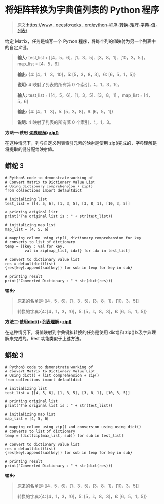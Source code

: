 # 将矩阵转换为字典值列表的 Python 程序

> 原文:[https://www . geesforgeks . org/python-程序-转换-矩阵-字典-值-列表/](https://www.geeksforgeeks.org/python-program-to-convert-matrix-to-dictionary-value-list/)

给定 Matrix，任务是编写一个 Python 程序，将每个列的值映射为另一个列表中的自定义键。

> **输入:** test_list = [[4，5，6]，[1，3，5]，[3，8，1]，[10，3，5]]，map_list = [4，5，6]
> 
> **输出:** {4: [4，1，3，10]，5: [5，3，8，3]，6: [6，5，1，5]}
> 
> **说明:** 4 映射了列表的所有第 0 个索引，4，1，3，10。
> 
> **输入:** test_list = [[4，5，6]，[1，3，5]，[3，8，1]]，map_list = [4，5，6]
> 
> **输出:** {4: [4，1，3]，5: [5，3，8]，6: [6，5，1]}
> 
> **说明:** 4 映射了列表的所有第 0 个索引，4，1，3。

**方法一:使用** [**词典理解**](https://www.geeksforgeeks.org/python-dictionary-comprehension/)**+**[**zip()**](https://www.geeksforgeeks.org/zip-in-python/)

在这种情况下，列与自定义列表索引元素的映射是使用 zip()完成的，字典理解是将提取的键分配给映射值。

## 蟒蛇 3

```
# Python3 code to demonstrate working of
# Convert Matrix to Dictionary Value List
# Using dictionary comprehension + zip()
from collections import defaultdict

# initializing list
test_list = [[4, 5, 6], [1, 3, 5], [3, 8, 1], [10, 3, 5]]

# printing original list
print("The original list is : " + str(test_list))

# initializing map list 
map_list = [4, 5, 6]

# mapping column using zip(), dictionary comprehension for key
# converts to list of dictionary
temp = [{key : val for key, 
         val in zip(map_list, idx)} for idx in test_list]

# convert to dictionary value list 
res = defaultdict(list) 
{res[key].append(sub[key]) for sub in temp for key in sub}

# printing result
print("Converted Dictionary : " + str(dict(res)))
```

**输出:**

> 原来的名单是:[[4，5，6]，[1，3，5]，[3，8，1]，[10，3，5]]
> 
> 转换的字典:{4: [4，1，3，10]，5: [5，3，8，3]，6: [6，5，1，5]}

**方法二:使用**[**dict()**](https://www.geeksforgeeks.org/zip-in-python/)**+**[**列表理解**](https://www.geeksforgeeks.org/python-list-comprehension-and-slicing/)**+**[**zip()**](https://www.geeksforgeeks.org/zip-in-python/)

在这种情况下，将值映射到字典键和转换的任务是使用 dict()和 zip()以及字典理解来完成的。Rest 功能类似于上述方法。

## 蟒蛇 3

```
# Python3 code to demonstrate working of
# Convert Matrix to Dictionary Value List
# Using dict() + list comprehension + zip()
from collections import defaultdict

# initializing list
test_list = [[4, 5, 6], [1, 3, 5], [3, 8, 1], [10, 3, 5]]

# printing original list
print("The original list is : " + str(test_list))

# initializing map list 
map_list = [4, 5, 6]

# mapping column using zip() and conversion using using dict()
# converts to list of dictionary
temp = [dict(zip(map_list, sub)) for sub in test_list]

# convert to dictionary value list 
res = defaultdict(list) 
{res[key].append(sub[key]) for sub in temp for key in sub}

# printing result
print("Converted Dictionary : " + str(dict(res)))
```

**输出:**

> 原来的名单是:[[4，5，6]，[1，3，5]，[3，8，1]，[10，3，5]]
> 
> 转换的字典:{4: [4，1，3，10]，5: [5，3，8，3]，6: [6，5，1，5]}